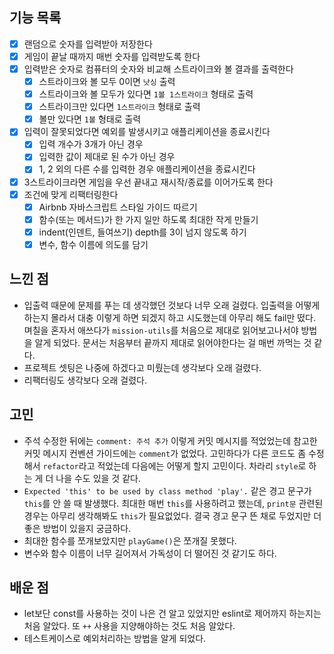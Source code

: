## 기능 목록

- [x] 랜덤으로 숫자를 입력받아 저장한다
- [x] 게임이 끝날 때까지 매번 숫자를 입력받도록 한다
- [x] 입력받은 숫자로 컴퓨터의 숫자와 비교해 스트라이크와 볼 결과를 출력한다
  - [x] 스트라이크와 볼 모두 0이면 `낫싱` 출력
  - [x] 스트라이크와 볼 모두가 있다면 `1볼 1스트라이크` 형태로 출력
  - [x] 스트라이크만 있다면 `1스트라이크` 형태로 출력
  - [x] 볼만 있다면 `1볼` 형태로 출력
- [x] 입력이 잘못되었다면 예외를 발생시키고 애플리케이션을 종료시킨다
  - [x] 입력 개수가 3개가 아닌 경우
  - [x] 입력한 값이 제대로 된 수가 아닌 경우
  - [x] 1, 2 외의 다른 수를 입력한 경우 애플리케이션을 종료시킨다
- [x] 3스트라이크라면 게임을 우선 끝내고 재시작/종료를 이어가도록 한다
- [x] 조건에 맞게 리팩터링한다
  - [x] Airbnb 자바스크립트 스타일 가이드 따르기
  - [x] 함수(또는 메서드)가 한 가지 일만 하도록 최대한 작게 만들기
  - [x] indent(인덴트, 들여쓰기) depth를 3이 넘지 않도록 하기
  - [x] 변수, 함수 이름에 의도를 담기
 
## 느낀 점

- 입출력 때문에 문제를 푸는 데 생각했던 것보다 너무 오래 걸렸다. 입출력을 어떻게 하는지 몰라서 대충 이렇게 하면 되겠지 하고 시도했는데 아무리 해도 fail만 떴다. 며칠을 혼자서 애쓰다가 `mission-utils`를 처음으로 제대로 읽어보고나서야 방법을 알게 되었다. 문서는 처음부터 끝까지 제대로 읽어야한다는 걸 매번 까먹는 것 같다.
- 프로젝트 셋팅은 나중에 하겠다고 미뤘는데 생각보다 오래 걸렸다.
- 리팩터링도 생각보다 오래 걸렸다.

## 고민

- 주석 수정한 뒤에는 `comment: 주석 추가` 이렇게 커밋 메시지를 적었었는데 참고한 커밋 메시지 컨벤션 가이드에는 `comment`가 없었다. 고민하다가 다른 코드도 좀 수정해서 `refactor`라고 적었는데 다음에는 어떻게 할지 고민이다. 차라리 `style`로 하는 게 더 나을 수도 있을 것 같다.
- `Expected 'this' to be used by class method 'play'.` 같은 경고 문구가 `this`를 안 쓸 때 발생했다. 최대한 매번 `this`를 사용하려고 했는데, `print문` 관련된 경우는 아무리 생각해봐도 `this`가 필요없었다. 결국 경고 문구 뜬 채로 두었지만 더 좋은 방법이 있을지 궁금하다.
- 최대한 함수를 쪼개보았지만 `playGame()`은 쪼개질 못했다.
- 변수와 함수 이름이 너무 길어져서 가독성이 더 떨어진 것 같기도 하다.

## 배운 점

- let보단 const를 사용하는 것이 나은 건 알고 있었지만 eslint로 제어까지 하는지는 처음 알았다. 또 `++` 사용을 지양해야하는 것도 처음 알았다.
- 테스트케이스로 예외처리하는 방법을 알게 되었다.
